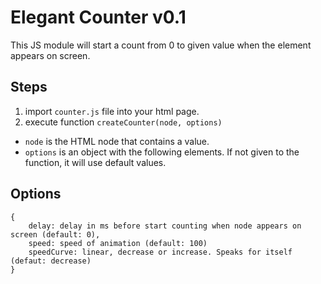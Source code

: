 # Elegant Counter v0.1
This JS module will start a count from 0 to given value when the element appears on screen.  

## Steps
1. import `counter.js` file into your html page.
2. execute function `createCounter(node, options)`

- `node` is the HTML node that contains a value.
- `options` is an object with the following elements. If not given to the function, it will use default values.

## Options

```
{  
	delay: delay in ms before start counting when node appears on screen (default: 0),
	speed: speed of animation (default: 100)
	speedCurve: linear, decrease or increase. Speaks for itself (defaut: decrease)
}
```